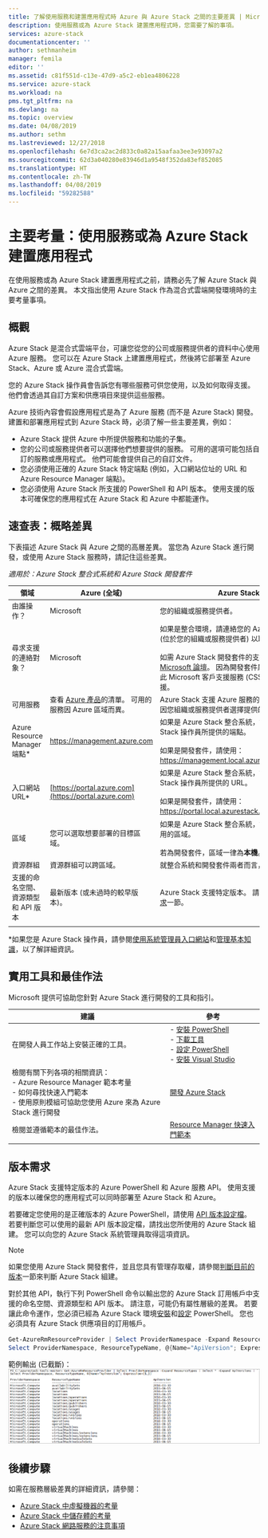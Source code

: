 ```yaml
---
title: 了解使用服務和建置應用程式時 Azure 與 Azure Stack 之間的主要差異 | Microsoft Docs
description: 使用服務或為 Azure Stack 建置應用程式時，您需要了解的事項。
services: azure-stack
documentationcenter: ''
author: sethmanheim
manager: femila
editor: ''
ms.assetid: c81f551d-c13e-47d9-a5c2-eb1ea4806228
ms.service: azure-stack
ms.workload: na
pms.tgt_pltfrm: na
ms.devlang: na
ms.topic: overview
ms.date: 04/08/2019
ms.author: sethm
ms.lastreviewed: 12/27/2018
ms.openlocfilehash: 6e7d3ca2ac2d833c0a82a15aafaa3ee3e93097a2
ms.sourcegitcommit: 62d3a040280e83946d1a9548f352da83ef852085
ms.translationtype: HT
ms.contentlocale: zh-TW
ms.lasthandoff: 04/08/2019
ms.locfileid: "59282588"
---
```

# <a name="key-considerations-using-services-or-building-apps-for-azure-stack"></a>主要考量：使用服務或為 Azure Stack 建置應用程式

在使用服務或為 Azure Stack 建置應用程式之前，請務必先了解 Azure Stack 與 Azure 之間的差異。 本文指出使用 Azure Stack 作為混合式雲端開發環境時的主要考量事項。

## <a name="overview"></a>概觀

Azure Stack 是混合式雲端平台，可讓您從您的公司或服務提供者的資料中心使用 Azure 服務。 您可以在 Azure Stack 上建置應用程式，然後將它部署至 Azure Stack、Azure 或 Azure 混合式雲端。

您的 Azure Stack 操作員會告訴您有哪些服務可供您使用，以及如何取得支援。 他們會透過其自訂方案和供應項目來提供這些服務。

Azure 技術內容會假設應用程式是為了 Azure 服務 (而不是 Azure Stack) 開發。 建置和部署應用程式到 Azure Stack 時，必須了解一些主要差異，例如：

* Azure Stack 提供 Azure 中所提供服務和功能的子集。
* 您的公司或服務提供者可以選擇他們想要提供的服務。 可用的選項可能包括自訂的服務或應用程式。 他們可能會提供自己的自訂文件。
* 您必須使用正確的 Azure Stack 特定端點 (例如，入口網站位址的 URL 和 Azure Resource Manager 端點)。
* 您必須使用 Azure Stack 所支援的 PowerShell 和 API 版本。 使用支援的版本可確保您的應用程式在 Azure Stack 和 Azure 中都能運作。

## <a name="cheat-sheet-high-level-differences"></a>速查表：概略差異

下表描述 Azure Stack 與 Azure 之間的高層差異。 當您為 Azure Stack 進行開發，或使用 Azure Stack 服務時，請記住這些差異。

*適用於：Azure Stack 整合式系統和 Azure Stack 開發套件*

| 領域 | Azure (全域) | Azure Stack |
| -------- | ------------- | ----------|
| 由誰操作？ | Microsoft | 您的組織或服務提供者。|
| 尋求支援的連絡對象？ | Microsoft | 如果是整合環境，請連絡您的 Azure Stack 操作員 (位於您的組織或服務提供者) 以取得支援。<br><br>如需 Azure Stack 開發套件的支援，請瀏覽 [Microsoft 論壇](https://social.msdn.microsoft.com/Forums/home?forum=azurestack)。 因為開發套件屬於評估環境，因此 Microsoft 客戶支援服務 (CSS) 不會提供官方支援。
| 可用服務 | 查看 [Azure 產品](https://azure.microsoft.com/services/?b=17.04b)的清單。 可用的服務因 Azure 區域而異。 | Azure Stack 支援 Azure 服務的子集。 實際服務會因您組織或服務提供者選擇提供的項目而異。
| Azure Resource Manager 端點* | https://management.azure.com | 如果是 Azure Stack 整合系統，請使用您 Azure Stack 操作員所提供的端點。<br><br>如果是開發套件，請使用： https://management.local.azurestack.external。
| 入口網站 URL* | [https://portal.azure.com](https://portal.azure.com) | 如果是 Azure Stack 整合系統，請使用您 Azure Stack 操作員所提供的 URL。<br><br>如果是開發套件，請使用： https://portal.local.azurestack.external。
| 區域 | 您可以選取想要部署的目標區域。 | 如果是 Azure Stack 整合系統，請使用您系統上可用的區域。<br><br>若為開發套件，區域一律為**本機**。
| 資源群組 | 資源群組可以跨區域。 | 就整合系統和開發套件兩者而言，只有一個區域。
|支援的命名空間、資源類型和 API 版本 | 最新版本 (或未過時的較早版本)。 | Azure Stack 支援特定版本。 請參閱本文的[版本需求](#version-requirements)一節。
| | |

*如果您是 Azure Stack 操作員，請參閱[使用系統管理員入口網站](../azure-stack-manage-portals.md)和[管理基本知識](../azure-stack-manage-basics.md)，以了解詳細資訊。

## <a name="helpful-tools-and-best-practices"></a>實用工具和最佳作法

Microsoft 提供可協助您針對 Azure Stack 進行開發的工具和指引。

| 建議 | 參考 |
| -------- | ------------- |
| 在開發人員工作站上安裝正確的工具。 | - [安裝 PowerShell](azure-stack-powershell-install.md)<br>- [下載工具](azure-stack-powershell-download.md)<br>- [設定 PowerShell](azure-stack-powershell-configure-user.md)<br>- [安裝 Visual Studio](azure-stack-install-visual-studio.md) 
| 檢閱有關下列各項的相關資訊：<br>- Azure Resource Manager 範本考量<br>- 如何尋找快速入門範本<br>- 使用原則模組可協助您使用 Azure 來為 Azure Stack 進行開發 | [開發 Azure Stack](azure-stack-developer.md) | 
| 檢閱並遵循範本的最佳作法。 | [Resource Manager 快速入門範本](https://github.com/Azure/azure-quickstart-templates/blob/master/1-CONTRIBUTION-GUIDE/best-practices.md#best-practices)
| | |

## <a name="version-requirements"></a>版本需求

Azure Stack 支援特定版本的 Azure PowerShell 和 Azure 服務 API。 使用支援的版本以確保您的應用程式可以同時部署至 Azure Stack 和 Azure。

若要確定您使用的是正確版本的 Azure PowerShell，請使用 [API 版本設定檔](azure-stack-version-profiles.md)。 若要判斷您可以使用的最新 API 版本設定檔，請找出您所使用的 Azure Stack 組建。 您可以向您的 Azure Stack 系統管理員取得這項資訊。

> [!NOTE]
> 如果您使用 Azure Stack 開發套件，並且您具有管理存取權，請參閱[判斷目前的版本](../azure-stack-updates.md#determine-the-current-version)一節來判斷 Azure Stack 組建。

對於其他 API，執行下列 PowerShell 命令以輸出您的 Azure Stack 訂用帳戶中支援的命名空間、資源類型和 API 版本。 請注意，可能仍有屬性層級的差異。 若要讓此命令運作，您必須已經為 Azure Stack 環境[安裝](azure-stack-powershell-install.md)和[設定](azure-stack-powershell-configure-user.md) PowerShell。 您也必須具有 Azure Stack 供應項目的訂用帳戶。

```powershell
Get-AzureRmResourceProvider | Select ProviderNamespace -Expand ResourceTypes | Select * -Expand ApiVersions | `
Select ProviderNamespace, ResourceTypeName, @{Name="ApiVersion"; Expression={$_}} 
```

範例輸出 (已截斷)：![Get-AzureRmResourceProvider 命令的範例輸出](media/azure-stack-considerations/image1.png)

## <a name="next-steps"></a>後續步驟

如需在服務層級差異的詳細資訊，請參閱：

* [Azure Stack 中虛擬機器的考量](azure-stack-vm-considerations.md)
* [Azure Stack 中儲存體的考量](azure-stack-acs-differences.md)
* [Azure Stack 網路服務的注意事項](azure-stack-network-differences.md)

